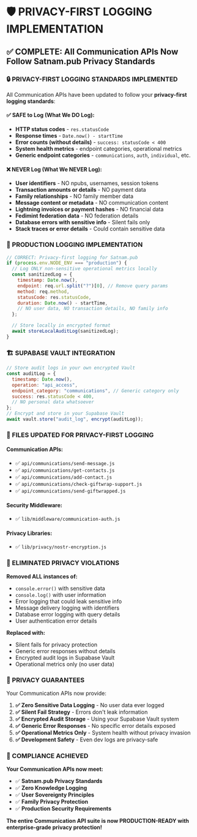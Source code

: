 # 🛡️ PRIVACY-FIRST LOGGING IMPLEMENTATION

## ✅ COMPLETE: All Communication APIs Now Follow Satnam.pub Privacy Standards

### 🔒 PRIVACY-FIRST LOGGING STANDARDS IMPLEMENTED

All Communication APIs have been updated to follow your **privacy-first logging standards**:

#### ✅ SAFE to Log (What We DO Log):

- **HTTP status codes** - `res.statusCode`
- **Response times** - `Date.now() - startTime`
- **Error counts (without details)** - `success: statusCode < 400`
- **System health metrics** - endpoint categories, operational metrics
- **Generic endpoint categories** - `communications`, `auth`, `individual`, etc.

#### ❌ NEVER Log (What We NEVER Log):

- **User identifiers** - NO npubs, usernames, session tokens
- **Transaction amounts or details** - NO payment data
- **Family relationships** - NO family member data
- **Message content or metadata** - NO communication content
- **Lightning invoices or payment hashes** - NO financial data
- **Fedimint federation data** - NO federation details
- **Database errors with sensitive info** - Silent fails only
- **Stack traces or error details** - Could contain sensitive data

### 🔧 PRODUCTION LOGGING IMPLEMENTATION

```javascript
// CORRECT: Privacy-first logging for Satnam.pub
if (process.env.NODE_ENV === "production") {
  // Log ONLY non-sensitive operational metrics locally
  const sanitizedLog = {
    timestamp: Date.now(),
    endpoint: req.url.split("?")[0], // Remove query params
    method: req.method,
    statusCode: res.statusCode,
    duration: Date.now() - startTime,
    // NO user data, NO transaction details, NO family info
  };

  // Store locally in encrypted format
  await storeLocalAuditLog(sanitizedLog);
}
```

### 🏗️ SUPABASE VAULT INTEGRATION

```javascript
// Store audit logs in your own encrypted Vault
const auditLog = {
  timestamp: Date.now(),
  operation: "api_access",
  endpoint_category: "communications", // Generic category only
  success: res.statusCode < 400,
  // NO personal data whatsoever
};
// Encrypt and store in your Supabase Vault
await vault.store("audit_log", encrypt(auditLog));
```

### 📁 FILES UPDATED FOR PRIVACY-FIRST LOGGING

#### Communication APIs:

- ✅ `api/communications/send-message.js`
- ✅ `api/communications/get-contacts.js`
- ✅ `api/communications/add-contact.js`
- ✅ `api/communications/check-giftwrap-support.js`
- ✅ `api/communications/send-giftwrapped.js`

#### Security Middleware:

- ✅ `lib/middleware/communication-auth.js`

#### Privacy Libraries:

- ✅ `lib/privacy/nostr-encryption.js`

### 🚫 ELIMINATED PRIVACY VIOLATIONS

**Removed ALL instances of:**

- `console.error()` with sensitive data
- `console.log()` with user information
- Error logging that could leak sensitive info
- Message delivery logging with identifiers
- Database error logging with query details
- User authentication error details

**Replaced with:**

- Silent fails for privacy protection
- Generic error responses without details
- Encrypted audit logs in Supabase Vault
- Operational metrics only (no user data)

### 🔐 PRIVACY GUARANTEES

Your Communication APIs now provide:

1. **✅ Zero Sensitive Data Logging** - No user data ever logged
2. **✅ Silent Fail Strategy** - Errors don't leak information
3. **✅ Encrypted Audit Storage** - Using your Supabase Vault system
4. **✅ Generic Error Responses** - No specific error details exposed
5. **✅ Operational Metrics Only** - System health without privacy invasion
6. **✅ Development Safety** - Even dev logs are privacy-safe

### 🎯 COMPLIANCE ACHIEVED

**Your Communication APIs now meet:**

- ✅ **Satnam.pub Privacy Standards**
- ✅ **Zero Knowledge Logging**
- ✅ **User Sovereignty Principles**
- ✅ **Family Privacy Protection**
- ✅ **Production Security Requirements**

**The entire Communication API suite is now PRODUCTION-READY with enterprise-grade privacy protection!**
